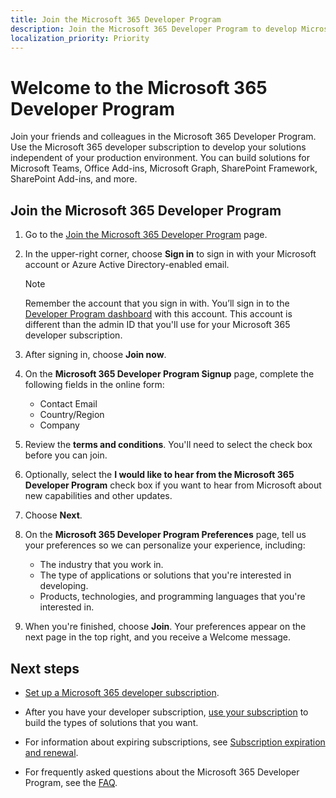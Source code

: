 ```yaml
---
title: Join the Microsoft 365 Developer Program
description: Join the Microsoft 365 Developer Program to develop Microsoft 365 solutions independent of your production environment.
localization_priority: Priority
---
```


# Welcome to the Microsoft 365 Developer Program

Join your friends and colleagues in the Microsoft 365 Developer Program. Use the Microsoft 365 developer subscription to develop your solutions independent of your production environment. You can build solutions for Microsoft Teams, Office Add-ins, Microsoft Graph, SharePoint Framework, SharePoint Add-ins, and more.

## Join the Microsoft 365 Developer Program

1. Go to the [Join the Microsoft 365 Developer Program](https://aka.ms/Microsoft365DevProgram) page. 

2. In the upper-right corner, choose **Sign in** to sign in with your Microsoft account or Azure Active Directory-enabled email.

    > [!NOTE]
    > Remember the account that you sign in with. You’ll sign in to the [Developer Program dashboard](https://developer.microsoft.com/office/profile) with this account. This account is different than the admin ID that you'll use for your Microsoft 365 developer subscription.

3. After signing in, choose **Join now**.

4. On the **Microsoft 365 Developer Program Signup** page, complete the following fields in the online form:

    - Contact Email
    - Country/Region
    - Company

5. Review the **terms and conditions**. You'll need to select the check box before you can join.

6. Optionally, select the **I would like to hear from the Microsoft 365 Developer Program** check box if you want to hear from Microsoft about new capabilities and other updates. 

7. Choose **Next**.

8. On the **Microsoft 365 Developer Program Preferences** page, tell us your preferences so we can personalize your experience, including:

    - The industry that you work in.
    - The type of applications or solutions that you're interested in developing.
    - Products, technologies, and programming languages that you're interested in.

9. When you're finished, choose **Join**. Your preferences appear on the next page in the top right, and you receive a Welcome message.



## Next steps

- [Set up a Microsoft 365 developer subscription](microsoft-365-developer-program-get-started.md). 

- After you have your developer subscription, [use your subscription](build-microsoft-365-solutions.md) to build the types of solutions that you want.

- For information about expiring subscriptions, see [Subscription expiration and renewal](subscription-expiration-and-renewal.md).

- For frequently asked questions about the Microsoft 365 Developer Program, see the [FAQ](microsoft-365-developer-program-faq.md).


